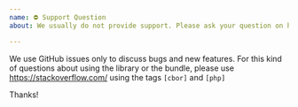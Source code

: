 ```yaml
---
name: ⛔ Support Question
about: We usually do not provide support. Please ask your question on https://stackoverflow.com/

---
```


We use GitHub issues only to discuss bugs and new features.
For this kind of questions about using the library or the bundle, please use
https://stackoverflow.com/ using the tags `[cbor]` and `[php]`

Thanks!
